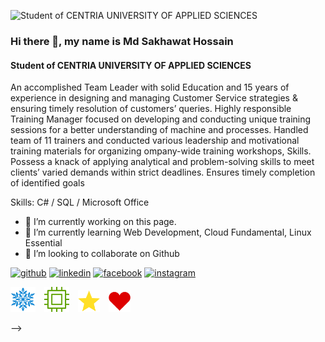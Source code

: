 ![Student of CENTRIA UNIVERSITY OF APPLIED SCIENCES](https://media.licdn.com/dms/image/v2/C5603AQF2nMG51nK0Lg/profile-displayphoto-shrink_200_200/profile-displayphoto-shrink_200_200/0/1527852699067?e=1738195200&v=beta&t=snSG1cWzha-X7gKihafd80_4JDWrx9sSWDr9W3Gseuc)
### Hi there 👋, my name is Md Sakhawat Hossain
#### Student of CENTRIA UNIVERSITY OF APPLIED SCIENCES


An accomplished Team Leader with solid Education and 15 years of experience in designing and managing Customer Service strategies & ensuring timely resolution of customers’ queries. Highly responsible Training Manager focused on developing and conducting unique training sessions for a better understanding of machine and
processes. Handled team of 11 trainers and conducted various leadership and motivational training materials for organizing  ompany-wide training workshops, Skills. Possess a knack of applying analytical and problem-solving skills to meet clients’ varied demands within strict deadlines. Ensures timely completion of identified goals

Skills: C# / SQL / Microsoft Office

- 🔭 I’m currently working on this page. 
- 🌱 I’m currently learning Web Development, Cloud Fundamental, Linux Essential  
- 👯 I’m looking to collaborate on Github 


[<img src='https://cdn.jsdelivr.net/npm/simple-icons@3.0.1/icons/github.svg' alt='github' height='40'>](https://github.com/https://github.com/Sakhawat2)  [<img src='https://cdn.jsdelivr.net/npm/simple-icons@3.0.1/icons/linkedin.svg' alt='linkedin' height='40'>](https://www.linkedin.com/in/https://www.linkedin.com/in/md-sakhawat-hossain-375192160/)  [<img src='https://cdn.jsdelivr.net/npm/simple-icons@3.0.1/icons/facebook.svg' alt='facebook' height='40'>](https://www.facebook.com/https://www.facebook.com/sakhawat.hossain.7503)  [<img src='https://cdn.jsdelivr.net/npm/simple-icons@3.0.1/icons/instagram.svg' alt='instagram' height='40'>](https://www.instagram.com/sakhawat_2000/)  

<a href='https://archiveprogram.github.com/'><img src='https://raw.githubusercontent.com/acervenky/animated-github-badges/master/assets/acbadge.gif' width='40' height='40'></a> <a href='https://docs.github.com/en/developers'><img src='https://raw.githubusercontent.com/acervenky/animated-github-badges/master/assets/devbadge.gif' width='40' height='40'></a> <a href='https://stars.github.com/'><img src='https://raw.githubusercontent.com/acervenky/animated-github-badges/master/assets/starbadge.gif' width='35' height='35'></a> <a href='https://docs.github.com/en/github/supporting-the-open-source-community-with-github-sponsors'><img src='https://raw.githubusercontent.com/acervenky/animated-github-badges/master/assets/sponsorbadge.gif' width='35' height='35'></a> 


-->

